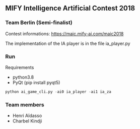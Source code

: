 ## MIFY Intelligence Artificial Contest 2018
### Team Berlin (Semi-finalist)
Contest informations: https://maic.mify-ai.com/maic2018

The implementation of the IA player is in the file ia_player.py

### Run
Requirements 
- python3.8
- PyQt (pip install pyqt5)

``` python
python ai_game_cli.py -ai0 ia_player -ai1 ia_za
```

### Team members
- Henri Aïdasso
- Charbel Kindji
